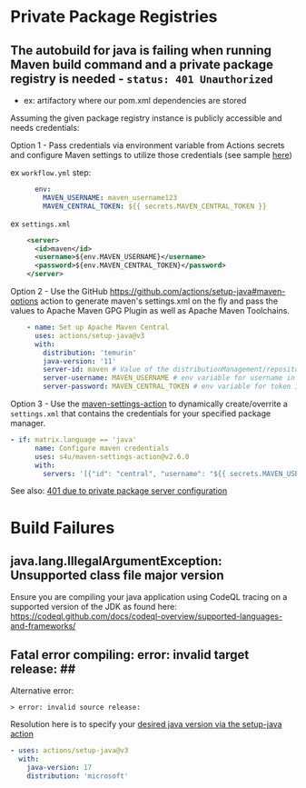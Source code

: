 
# Private Package Registries

## The autobuild for java is failing when running Maven build command and a private package registry is needed - `status: 401 Unauthorized `
- ex: artifactory where our pom.xml dependencies are stored

Assuming the given package registry instance is publicly accessible and needs credentials:

Option 1 - Pass credentials via environment variable from Actions secrets and configure Maven settings to utilize those credentials (see sample [here](https://github.com/actions/setup-java/blob/main/docs/advanced-usage.md#yaml-example))

ex `workflow.yml` step:
```yml
      env:
        MAVEN_USERNAME: maven_username123
        MAVEN_CENTRAL_TOKEN: ${{ secrets.MAVEN_CENTRAL_TOKEN }}
```

ex `settings.xml`
```xml
    <server>
      <id>maven</id>
      <username>${env.MAVEN_USERNAME}</username>
      <password>${env.MAVEN_CENTRAL_TOKEN}</password>
    </server>
```

Option 2 - Use the GitHub https://github.com/actions/setup-java#maven-options action to generate maven's settings.xml on the fly and pass the values to Apache Maven GPG Plugin as well as Apache Maven Toolchains.

```yml
    - name: Set up Apache Maven Central
      uses: actions/setup-java@v3
      with: 
        distribution: 'temurin'
        java-version: '11'
        server-id: maven # Value of the distributionManagement/repository/id field of the pom.xml
        server-username: MAVEN_USERNAME # env variable for username in deploy
        server-password: MAVEN_CENTRAL_TOKEN # env variable for token in deploy
 ```

Option 3 - Use the [maven-settings-action](https://github.com/s4u/maven-settings-action) to dynamically create/overrite a `settings.xml` that contains the credentials for your specified package manager.

```yml
- if: matrix.language == 'java'
      name: Configure maven credentials
      uses: s4u/maven-settings-action@v2.6.0
      with:
        servers: '[{"id": "central", "username": "${{ secrets.MAVEN_USERNAME }}", "password": "${{ secrets.MAVEN_CENTRAL_TOKEN }}"}]'
```

See also: [401 due to private package server configuration](compiled-languages.md#401-due-to-private-package-server-configuration)

# Build Failures

## java.lang.IllegalArgumentException: Unsupported class file major version ##

Ensure you are compiling your java application using CodeQL tracing on a supported version of the JDK as found here: https://codeql.github.com/docs/codeql-overview/supported-languages-and-frameworks/

## Fatal error compiling: error: invalid target release: \## 

Alternative error:  
```
> error: invalid source release:
```

Resolution here is to specify your [desired java version via the setup-java action](https://github.com/actions/setup-java#supported-version-syntax)
```yml
- uses: actions/setup-java@v3
  with:
    java-version: 17
    distribution: 'microsoft'
```

